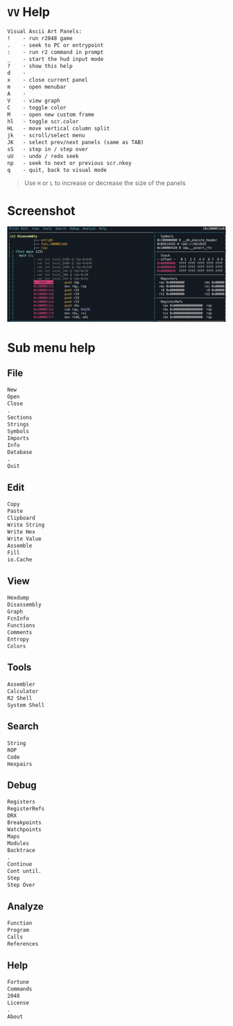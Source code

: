 <!-- TITLE: VV Help -->

#  `VV` Help

```
Visual Ascii Art Panels:
!    - run r2048 game
.    - seek to PC or entrypoint
:    - run r2 command in prompt
_    - start the hud input mode
?    - show this help
d    - 
x    - close current panel
m    - open menubar
A    - 
V    - view graph
C    - toggle color
M    - open new custom frame
hl   - toggle scr.color
HL   - move vertical column split
jk   - scroll/select menu
JK   - select prev/next panels (same as TAB)
sS   - step in / step over
uU   - undo / redo seek
np   - seek to next or previous scr.nkey
q    - quit, back to visual mode
```
> Use `H` or `L` to increase or decrease the size of the panels

# Screenshot
![](/uploads/v-help/v-bang.png)

# Sub menu help
## File

```
New
Open
Close
.
Sections
Strings
Symbols
Imports
Info
Database
.
Quit
```

## Edit
```
Copy
Paste
Clipboard
Write String
Write Hex
Write Value
Assemble
Fill
io.Cache
```

## View
```
Hexdump
Disassembly
Graph
FcnInfo
Functions
Comments
Entropy
Colors
```

## Tools
```
Assembler
Calculator
R2 Shell
System Shell
```

## Search
```
String
ROP
Code
Hexpairs
```

## Debug
```
Registers
RegisterRefs
DRX
Breakpoints
Watchpoints
Maps
Modules
Backtrace
.
Continue
Cont until.
Step
Step Over
```

## Analyze
```
Function
Program
Calls
References
```

## Help
```
Fortune
Commands
2048
License
.
About
```
